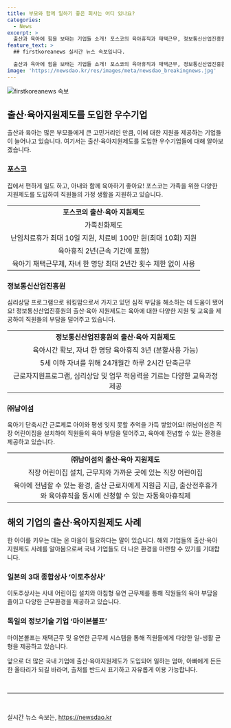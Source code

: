 ```yaml
---
title: 부모와 함께 일하기 좋은 회사는 어디 있나요?
categories:
  - News
excerpt: >
  출산과 육아에 힘을 보태는 기업들 소개! 포스코의 육아휴직과 재택근무, 정보통신산업진흥원의 육아휴직과 근로자지원프로그램, 남이섬의 어린이집 설치와 육아휴직제 등을 소개하며, 일본의 이토추상사와 독일의 마이본볼프 기업의 유연근무제도도 언급합니다. 국내 기업들의 노력과 해외 기업의 사례를 통해 출산과 육아를 돕는 정책을 홍보하고, 이를 통해 일하는 엄마, 아빠들에게 든든한 지원이 될 것을 전합니다. (150자)
feature_text: >
  ## firstkoreanews 실시간 뉴스 속보입니다.

  출산과 육아에 힘을 보태는 기업들 소개! 포스코의 육아휴직과 재택근무, 정보통신산업진흥원의 육아휴직과 근로자지원프로그램, 남이섬의 어린이집 설치와 육아휴직제 등을 소개하며, 일본의 이토추상사와 독일의 마이본볼프 기업의 유연근무제도도 언급합니다. 국내 기업들의 노력과 해외 기업의 사례를 통해 출산과 육아를 돕는 정책을 홍보하고, 이를 통해 일하는 엄마, 아빠들에게 든든한 지원이 될 것을 전합니다. (150자)
image: 'https://newsdao.kr/res/images/meta/newsdao_breakingnews.jpg'
---
```


<p><img src="https://newsdao.kr/res/images/meta/newsdao_breakingnews.jpg" alt="firstkoreanews 속보" /></p>

<h2 data-ke-size="size26">출산·육아지원제도를 도입한 우수기업</h2>

<p data-ke-size="size16">출산과 육아는 많은 부모들에게 큰 고민거리인 만큼, 이에 대한 지원을 제공하는 기업들이 늘어나고 있습니다. 여기서는 출산·육아지원제도를 도입한 우수기업들에 대해 알아보겠습니다.</p>

<h3><b>포스코</b></h3>

<p data-ke-size="size16">집에서 편하게 일도 하고, 아내와 함께 육아하기 좋아요! 포스코는 가족을 위한 다양한 지원제도를 도입하여 직원들의 가정 생활을 지원하고 있습니다. </p>

<table>
  <tr>
    <td style="text-align: center; height: 17px;"><b>포스코의 출산·육아 지원제도</b></td>
  </tr>
  <tr>
    <td style="text-align: center; height: 17px;">가족친화제도</td>
  </tr>
  <tr>
    <td style="text-align: center; height: 17px;">난임치료휴가 최대 10일 지원, 치료비 100만 원(최대 10회) 지원</td>
  </tr>
  <tr>
    <td style="text-align: center; height: 17px;">육아휴직 2년(근속 기간에 포함)</td>
  </tr>
  <tr>
    <td style="text-align: center; height: 17px;">육아기 재택근무제, 자녀 한 명당 최대 2년간 횟수 제한 없이 사용</td>
  </tr>
</table>

<h3><b>정보통신산업진흥원</b></h3>

<p data-ke-size="size16">심리상담 프로그램으로 워킹맘으로서 가지고 있던 심적 부담을 해소하는 데 도움이 됐어요! 정보통신산업진흥원의 출산·육아 지원제도는 육아에 대한 다양한 지원 및 교육을 제공하여 직원들의 부담을 덜어주고 있습니다.</p>

<table>
  <tr>
    <td style="text-align: center; height: 17px;"><b>정보통신산업진흥원의 출산·육아 지원제도</b></td>
  </tr>
  <tr>
    <td style="text-align: center; height: 17px;">육아시간 확보, 자녀 한 명당 육아휴직 3년 (분할사용 가능)</td>
  </tr>
  <tr>
    <td style="text-align: center; height: 17px;">5세 이하 자녀를 위해 24개월간 하루 2시간 단축근무</td>
  </tr>
  <tr>
    <td style="text-align: center; height: 17px;">근로자지원프로그램, 심리상담 및 업무 적응력을 기르는 다양한 교육과정 제공</td>
  </tr>
</table>

<h3><b>㈜남이섬</b></h3>

<p data-ke-size="size16">육아기 단축시간 근로제로 아이와 평생 잊지 못할 추억을 가득 쌓았어요! ㈜남이섬은 직장 어린이집을 설치하여 직원들의 육아 부담을 덜어주고, 육아에 전념할 수 있는 환경을 제공하고 있습니다.</p>

<table>
  <tr>
    <td style="text-align: center; height: 17px;"><b>㈜남이섬의 출산·육아 지원제도</b></td>
  </tr>
  <tr>
    <td style="text-align: center; height: 17px;">직장 어린이집 설치, 근무지와 가까운 곳에 있는 직장 어린이집</td>
  </tr>
  <tr>
    <td style="text-align: center; height: 17px;">육아에 전념할 수 있는 환경, 출산 근로자에게 지원금 지급, 출산전후휴가와 육아휴직을 동시에 신청할 수 있는 자동육아휴직제</td>
  </tr>
</table>

<h2 data-ke-size="size26">해외 기업의 출산·육아지원제도 사례</h2>

<p data-ke-size="size16">한 아이를 키우는 데는 온 마을이 필요하다는 말이 있습니다. 해외 기업들의 출산·육아 지원제도 사례를 알아봄으로써 국내 기업들도 더 나은 환경을 마련할 수 있기를 기대합니다.</p>

<h3><b>일본의 3대 종합상사 ‘이토추상사’</b></h3>

<p data-ke-size="size16">이토추상사는 사내 어린이집 설치와 아침형 유연 근무제를 통해 직원들의 육아 부담을 줄이고 다양한 근무환경을 제공하고 있습니다.</p>

<h3><b>독일의 정보기술 기업 ‘마이본볼프’</b></h3>

<p data-ke-size="size16">마이본볼프는 재택근무 및 유연한 근무제 시스템을 통해 직원들에게 다양한 일-생활 균형을 제공하고 있습니다.</p>

<p data-ke-size="size16">앞으로 더 많은 국내 기업에 출산·육아지원제도가 도입되어 일하는 엄마, 아빠에게 든든한 울타리가 되길 바라며, 출처를 반드시 표기하고 자유롭게 이용 가능합니다. </p>

<p data-ke-size="size16">&nbsp;</p>

<hr>

<p data-ke-size="size16">&nbsp;</p>
실시간 뉴스 속보는, <a href="https://newsdao.kr" rel="dofollow">https://newsdao.kr</a>


